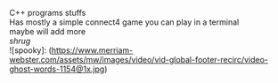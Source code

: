 C++ programs stuffs  
Has mostly a simple connect4 game you can play in a terminal  
maybe will add more  
*shrug*    
![spooky]: (https://www.merriam-webster.com/assets/mw/images/video/vid-global-footer-recirc/video-ghost-words-1154@1x.jpg)
